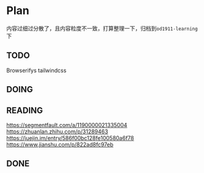 # Plan

内容过细过分散了，且内容粒度不一致，打算整理一下，归档到`od1911-learning`下

## TODO

Browserifys
tailwindcss

## DOING

## READING

<https://segmentfault.com/a/1190000021335004>
<https://zhuanlan.zhihu.com/p/31289463>
<https://juejin.im/entry/586f00bc128fe100580a6f78>
<https://www.jianshu.com/p/822ad8fc97eb>

## DONE
